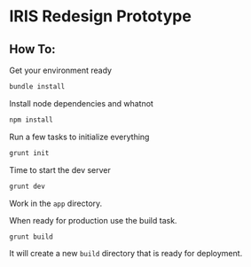 # IRIS Redesign Prototype

## How To: 
Get your environment ready
```bash
bundle install
```

Install node dependencies and whatnot
```bash
npm install
```

Run a few tasks to initialize everything
```bash
grunt init
```

Time to start the dev server
```bash
grunt dev
```

Work in the `app` directory. 

When ready for production use the build task.

```bash
grunt build
```

It will create a new `build` directory that is ready for deployment.
